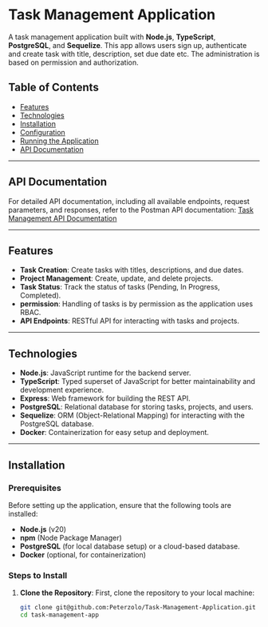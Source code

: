 # **Task Management Application**

A task management application built with **Node.js**, **TypeScript**, **PostgreSQL**, and **Sequelize**. This app allows users sign up, authenticate and create task with title, description, set due date etc. The administration is based on permission and authorization. 

## **Table of Contents**

- [Features](#features)
- [Technologies](#technologies)
- [Installation](#installation)
- [Configuration](#configuration)
- [Running the Application](#running-the-application)
- [API Documentation](#api-documentation)

---
## **API Documentation**

For detailed API documentation, including all available endpoints, request parameters, and responses, refer to the Postman API documentation: [Task Management API Documentation](https://documenter.getpostman.com/view/10754987/2sAYQZHs1H)

---

## **Features**

- **Task Creation**: Create tasks with titles, descriptions, and due dates.
- **Project Management**: Create, update, and delete projects.
- **Task Status**: Track the status of tasks (Pending, In Progress, Completed).
- **permission**: Handling of tasks is by permission as the application uses RBAC.
- **API Endpoints**: RESTful API for interacting with tasks and projects.

---

## **Technologies**

- **Node.js**: JavaScript runtime for the backend server.
- **TypeScript**: Typed superset of JavaScript for better maintainability and development experience.
- **Express**: Web framework for building the REST API.
- **PostgreSQL**: Relational database for storing tasks, projects, and users.
- **Sequelize**: ORM (Object-Relational Mapping) for interacting with the PostgreSQL database.
- **Docker**: Containerization for easy setup and deployment.

---

## **Installation**

### **Prerequisites**

Before setting up the application, ensure that the following tools are installed:

- **Node.js** (v20)
- **npm** (Node Package Manager)
- **PostgreSQL** (for local database setup) or a cloud-based database.
- **Docker** (optional, for containerization)

### **Steps to Install**

1. **Clone the Repository**:
   First, clone the repository to your local machine:

   ```bash
   git clone git@github.com:Peterzolo/Task-Management-Application.git
   cd task-management-app
